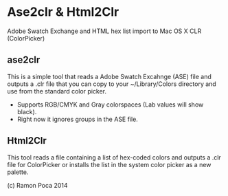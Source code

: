 # Ase2clr & Html2Clr

Adobe Swatch Exchange and HTML hex list import to Mac OS X CLR (ColorPicker)

## ase2clr

This is a simple tool that reads a Adobe Swatch Excahnge (ASE) file and outputs a .clr file that you can 
copy to your ~/Library/Colors directory and use from the standard color picker.

* Supports RGB/CMYK and Gray colorspaces (Lab values will show black).
* Right now it ignores groups in the ASE file.

## Html2Clr

This tool reads a file containing a list of hex-coded colors and outputs a .clr file for ColorPicker or installs the list in the system color picker as a new palette.


(c) Ramon Poca 2014 

